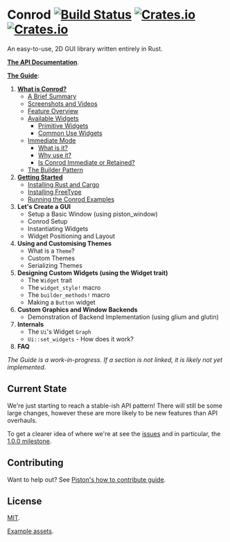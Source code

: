 # Conrod [![Build Status](https://travis-ci.org/PistonDevelopers/conrod.svg?branch=master)](https://travis-ci.org/PistonDevelopers/conrod) [![Crates.io](https://img.shields.io/crates/v/conrod.svg)](https://crates.io/crates/conrod) [![Crates.io](https://img.shields.io/crates/l/conrod.svg)](https://github.com/PistonDevelopers/conrod/blob/master/LICENSE)

An easy-to-use, 2D GUI library written entirely in Rust.

**[The API Documentation]**.

**[The Guide]**:

1. [**What is Conrod?**][1]
    - [A Brief Summary][1.1]
    - [Screenshots and Videos][1.2]
    - [Feature Overview][1.3]
    - [Available Widgets][1.4]
        - [Primitive Widgets][1.4.1]
        - [Common Use Widgets][1.4.2]
    - [Immediate Mode][1.5]
        - [What is it?][1.5.1]
        - [Why use it?][1.5.2]
        - [Is Conrod Immediate or Retained?][1.5.3]
    - [The Builder Pattern][1.6]
2. [**Getting Started**][2]
    - [Installing Rust and Cargo][2.1]
    - [Installing FreeType][2.2]
    - [Running the Conrod Examples][2.3]
3. **Let's Create a GUI**
    - Setup a Basic Window (using piston_window)
    - Conrod Setup
    - Instantiating Widgets
    - Widget Positioning and Layout
4. **Using and Customising Themes**
    - What is a `Theme`?
    - Custom Themes
    - Serializing Themes
5. **Designing Custom Widgets (using the Widget trait)**
    - The `Widget` trait
    - The `widget_style!` macro
    - The `builder_methods!` macro
    - Making a `Button` widget
6. **Custom Graphics and Window Backends**
    - Demonstration of Backend Implementation (using glium and glutin)
7. **Internals**
    - The `Ui`'s Widget `Graph`
    - `Ui::set_widgets` - How does it work?
8. **FAQ**

*The Guide is a work-in-progress. If a section is not linked, it is likely not yet implemented.*


Current State
-------------

We're just starting to reach a stable-ish API pattern! There will still be some
large changes, however these are more likely to be new features than API
overhauls.

To get a clearer idea of where we're at see the [issues] and in particular, the
[1.0.0 milestone].


Contributing
------------

Want to help out? See [Piston's how to contribute guide][Contributing].


License
-------

[MIT].

[Example assets].


[The API Documentation]: http://docs.piston.rs/conrod/conrod/
[The Guide]: http://docs.piston.rs/conrod/conrod/guide/index.html

[1]:        http://docs.piston.rs/conrod/conrod/guide/chapter_1/index.html
[1.1]:      http://docs.piston.rs/conrod/conrod/guide/chapter_1/index.html#a-brief-history
[1.2]:      http://docs.piston.rs/conrod/conrod/guide/chapter_1/index.html#screenshots-and-videos
[1.3]:      http://docs.piston.rs/conrod/conrod/guide/chapter_1/index.html#feature-overview
[1.4]:      http://docs.piston.rs/conrod/conrod/guide/chapter_1/index.html#available-widgets
[1.4.1]:    http://docs.piston.rs/conrod/conrod/guide/chapter_1/index.html#primitive-widgets
[1.4.2]:    http://docs.piston.rs/conrod/conrod/guide/chapter_1/index.html#common-use-widgets
[1.5]:      http://docs.piston.rs/conrod/conrod/guide/chapter_1/index.html#immediate-mode
[1.5.1]:    http://docs.piston.rs/conrod/conrod/guide/chapter_1/index.html#what-is-it
[1.5.2]:    http://docs.piston.rs/conrod/conrod/guide/chapter_1/index.html#why-use-it
[1.5.3]:    http://docs.piston.rs/conrod/conrod/guide/chapter_1/index.html#is-conrod-immediate-or-retained
[1.6]:      http://docs.piston.rs/conrod/conrod/guide/chapter_1/index.html#the-builder-pattern
[2]:        http://docs.piston.rs/conrod/conrod/guide/chapter_2/index.html
[2.1]:      http://docs.piston.rs/conrod/conrod/guide/chapter_2/index.html#installing-rust-and-cargo
[2.2]:      http://docs.piston.rs/conrod/conrod/guide/chapter_2/index.html#installing-freetype
[2.3]:      http://docs.piston.rs/conrod/conrod/guide/chapter_2/index.html#running-the-conrod-examples

[issues]: https://github.com/PistonDevelopers/conrod/issues
[1.0.0 milestone]: https://github.com/PistonDevelopers/conrod/milestones/1.0.0

[freetype download]: http://www.freetype.org/download.html
[freetype-rs]: https://github.com/PistonDevelopers/freetype-rs

[Contributing]: https://github.com/PistonDevelopers/piston/blob/master/CONTRIBUTING.md

[MIT]: https://github.com/PistonDevelopers/conrod/blob/master/LICENSE
[Example assets]: https://github.com/PistonDevelopers/conrod/issues/319
